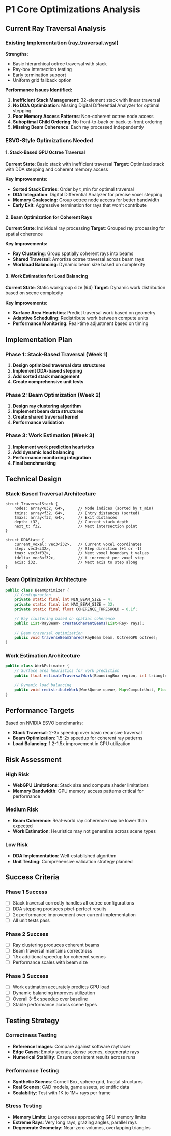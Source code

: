 # P1 Core Optimizations Analysis

## Current Ray Traversal Analysis

### Existing Implementation (ray_traversal.wgsl)
**Strengths:**
- Basic hierarchical octree traversal with stack
- Ray-box intersection testing
- Early termination support
- Uniform grid fallback option

**Performance Issues Identified:**
1. **Inefficient Stack Management**: 32-element stack with linear traversal
2. **No DDA Optimization**: Missing Digital Differential Analyzer for optimal stepping
3. **Poor Memory Access Patterns**: Non-coherent octree node access
4. **Suboptimal Child Ordering**: No front-to-back or back-to-front ordering
5. **Missing Beam Coherence**: Each ray processed independently

### ESVO-Style Optimizations Needed

#### 1. Stack-Based GPU Octree Traversal
**Current State**: Basic stack with inefficient traversal
**Target**: Optimized stack with DDA stepping and coherent memory access

**Key Improvements:**
- **Sorted Stack Entries**: Order by t_min for optimal traversal
- **DDA Integration**: Digital Differential Analyzer for precise voxel stepping
- **Memory Coalescing**: Group octree node access for better bandwidth
- **Early Exit**: Aggressive termination for rays that won't contribute

#### 2. Beam Optimization for Coherent Rays
**Current State**: Individual ray processing
**Target**: Grouped ray processing for spatial coherence

**Key Improvements:**
- **Ray Clustering**: Group spatially coherent rays into beams
- **Shared Traversal**: Amortize octree traversal across beam rays
- **Workload Balancing**: Dynamic beam size based on complexity

#### 3. Work Estimation for Load Balancing
**Current State**: Static workgroup size (64)
**Target**: Dynamic work distribution based on scene complexity

**Key Improvements:**
- **Surface Area Heuristics**: Predict traversal work based on geometry
- **Adaptive Scheduling**: Redistribute work between compute units
- **Performance Monitoring**: Real-time adjustment based on timing

## Implementation Plan

### Phase 1: Stack-Based Traversal (Week 1)
1. **Design optimized traversal data structures**
2. **Implement DDA-based stepping**
3. **Add sorted stack management**
4. **Create comprehensive unit tests**

### Phase 2: Beam Optimization (Week 2)  
1. **Design ray clustering algorithm**
2. **Implement beam data structures**
3. **Create shared traversal kernel**
4. **Performance validation**

### Phase 3: Work Estimation (Week 3)
1. **Implement work prediction heuristics**
2. **Add dynamic load balancing**
3. **Performance monitoring integration**
4. **Final benchmarking**

## Technical Design

### Stack-Based Traversal Architecture

```wgsl
struct TraversalStack {
    nodes: array<u32, 64>,      // Node indices (sorted by t_min)
    tmins: array<f32, 64>,      // Entry distances (sorted)
    tmaxs: array<f32, 64>,      // Exit distances
    depth: i32,                 // Current stack depth
    next_t: f32,                // Next intersection point
}

struct DDAState {
    current_voxel: vec3<i32>,   // Current voxel coordinates
    step: vec3<i32>,            // Step direction (+1 or -1)
    tmax: vec3<f32>,            // Next voxel boundary t values
    tdelta: vec3<f32>,          // t increment per voxel step
    axis: i32,                  // Next axis to step along
}
```

### Beam Optimization Architecture

```java
public class BeamOptimizer {
    // Configuration
    private static final int MIN_BEAM_SIZE = 4;
    private static final int MAX_BEAM_SIZE = 32;
    private static final float COHERENCE_THRESHOLD = 0.1f;
    
    // Ray clustering based on spatial coherence
    public List<RayBeam> createCoherentBeams(List<Ray> rays);
    
    // Beam traversal optimization
    public void traverseBeamShared(RayBeam beam, OctreeGPU octree);
}
```

### Work Estimation Architecture

```java
public class WorkEstimator {
    // Surface area heuristics for work prediction
    public float estimateTraversalWork(BoundingBox region, int triangleCount);
    
    // Dynamic load balancing
    public void redistributeWork(WorkQueue queue, Map<ComputeUnit, Float> loads);
}
```

## Performance Targets

Based on NVIDIA ESVO benchmarks:
- **Stack Traversal**: 2-3x speedup over basic recursive traversal
- **Beam Optimization**: 1.5-2x speedup for coherent ray patterns
- **Load Balancing**: 1.2-1.5x improvement in GPU utilization

## Risk Assessment

### High Risk
- **WebGPU Limitations**: Stack size and compute shader limitations
- **Memory Bandwidth**: GPU memory access patterns critical for performance

### Medium Risk  
- **Beam Coherence**: Real-world ray coherence may be lower than expected
- **Work Estimation**: Heuristics may not generalize across scene types

### Low Risk
- **DDA Implementation**: Well-established algorithm
- **Unit Testing**: Comprehensive validation strategy planned

## Success Criteria

### Phase 1 Success
- [ ] Stack traversal correctly handles all octree configurations
- [ ] DDA stepping produces pixel-perfect results
- [ ] 2x performance improvement over current implementation
- [ ] All unit tests pass

### Phase 2 Success
- [ ] Ray clustering produces coherent beams
- [ ] Beam traversal maintains correctness
- [ ] 1.5x additional speedup for coherent scenes
- [ ] Performance scales with beam size

### Phase 3 Success  
- [ ] Work estimation accurately predicts GPU load
- [ ] Dynamic balancing improves utilization
- [ ] Overall 3-5x speedup over baseline
- [ ] Stable performance across scene types

## Testing Strategy

### Correctness Testing
- **Reference Images**: Compare against software raytracer
- **Edge Cases**: Empty scenes, dense scenes, degenerate rays
- **Numerical Stability**: Ensure consistent results across runs

### Performance Testing
- **Synthetic Scenes**: Cornell Box, sphere grid, fractal structures
- **Real Scenes**: CAD models, game assets, scientific data
- **Scalability**: Test with 1K to 1M+ rays per frame

### Stress Testing
- **Memory Limits**: Large octrees approaching GPU memory limits
- **Extreme Rays**: Very long rays, grazing angles, parallel rays
- **Degenerate Geometry**: Near-zero volumes, overlapping triangles